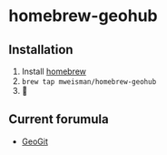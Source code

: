 # homebrew-geohub

## Installation
1. Install [homebrew](http://mxcl.github.io/homebrew/)
2. `brew tap mweisman/homebrew-geohub`
3. 🍺 

## Current forumula
- [GeoGit](https://github.com/opengeo/GeoGit)